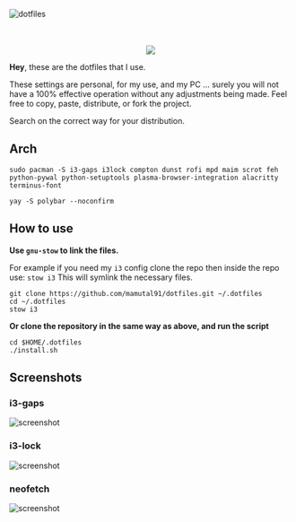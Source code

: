 ![dotfiles](https://dotfiles.github.io/images/dotfiles-logo.png)
<p align="center">
  <br><br>
  <img src="https://i.imgur.com/pVGr7tX.png">
</p>

**Hey**, these are the dotfiles that I use.

These settings are personal, for my use, and my PC ... surely you will not have a 100% effective operation without any adjustments being made. Feel free to copy, paste, distribute, or fork the project.

Search on the correct way for your distribution.

## Arch
```
sudo pacman -S i3-gaps i3lock compton dunst rofi mpd maim scrot feh python-pywal python-setuptools plasma-browser-integration alacritty terminus-font
```

```
yay -S polybar --noconfirm
```

## How to use

**Use `gnu-stow` to link the files.**

For example if you need my `i3` config clone the repo then inside the repo use:
`stow i3`
This will symlink the necessary files.

```
git clone https://github.com/mamutal91/dotfiles.git ~/.dotfiles
cd ~/.dotfiles
stow i3
```

**Or clone the repository in the same way as above, and run the script**
```
cd $HOME/.dotfiles
./install.sh
```

## Screenshots

### i3-gaps
![screenshot](https://raw.githubusercontent.com/mamutal91/dotfiles/master/files/.config/files/screenshots/i3-gaps.png)
### i3-lock
![screenshot](https://raw.githubusercontent.com/mamutal91/dotfiles/master/files/.config/files/screenshots/i3lock.png)
### neofetch
![screenshot](https://raw.githubusercontent.com/mamutal91/dotfiles/master/files/.config/files/screenshots/neofetch.png)

